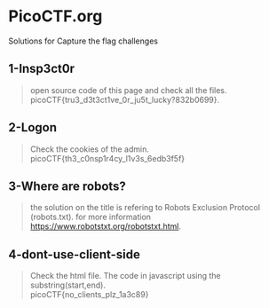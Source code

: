 # PicoCTF.org
Solutions for Capture the flag challenges

## 1-Insp3ct0r
>open source code of this page and check all the files.  
picoCTF{tru3_d3t3ct1ve_0r_ju5t_lucky?832b0699}.   


## 2-Logon
>Check the cookies of the admin.     
picoCTF{th3_c0nsp1r4cy_l1v3s_6edb3f5f}


## 3-Where are robots?
>the solution on the title is refering to Robots Exclusion Protocol (robots.txt). 
for more information https://www.robotstxt.org/robotstxt.html.


## 4-dont-use-client-side
>Check the html file. The code in javascript using the substring(start,end).  
picoCTF{no_clients_plz_1a3c89}
